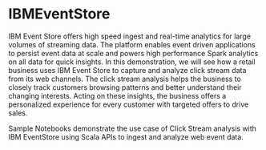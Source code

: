 # IBMEventStore
IBM Event Store offers high speed ingest and real-time analytics for large volumes of streaming data.  The platform enables event driven applications to persist event data at scale and powers high performance Spark analytics on all data for quick insights. In this demonstration, we will see how a retail business uses IBM Event Store to capture and analyze click stream data from its web channels. The click stream analysis helps the business to closely track customers browsing patterns and better understand their changing interests. Acting on these insights, the business offers a personalized experience for every customer with targeted offers to drive sales.

Sample Notebooks demonstrate the use case of Click Stream analysis with IBM EventStore using Scala APIs to ingest and analyze web event data.

